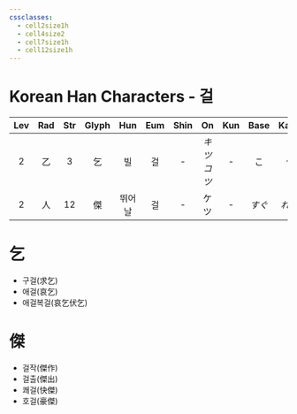 ```yaml
---
cssclasses:
  - cell2size1h
  - cell4size2
  - cell7size1h
  - cell12size1h
---
```


# Korean Han Characters - 걸

| Lev | Rad | Str | Glyph | Hun | Eum | Shin |      On      | Kun | Base | Kana | Simp | Man | Can  |
| :-: | :-: | :-: | :---: | :-: | :-: | :--: | :----------: | :-: | :--: | :--: | :--: | :-: | :--: |
|  2  |  乙  |  3  |   乞   |  빌  |  걸  |  -   | *キツ*<br>*コツ* |  -  |  こ   |  う   |  -   | qǐ  | hat1 |
|  2  |  人  | 12  |   傑   | 뛰어날 |  걸  |  -   |      ケツ      |  -  | *すぐ* | *れる* |  杰   | jié | git6 |

# 乞

- 구걸(求乞)
- 애걸(哀乞)
- 애걸복걸(哀乞伏乞)

# 傑

- 걸작(傑作)
- 걸출(傑出)
- 쾌걸(快傑)
- 호걸(豪傑)
